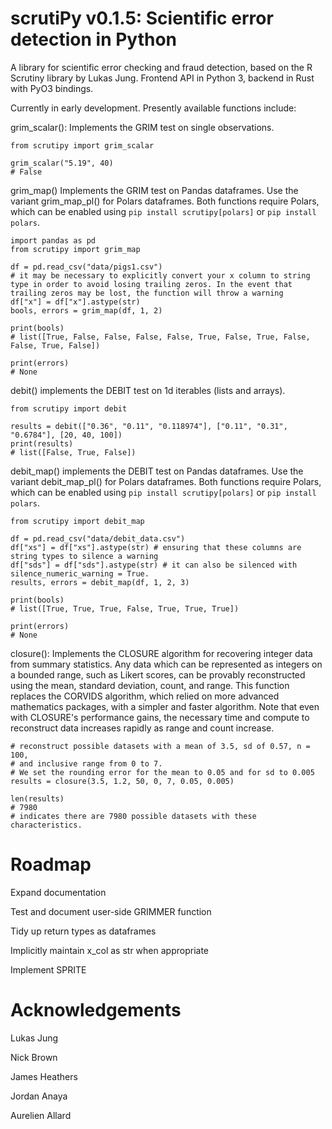 # scrutiPy v0.1.5: Scientific error detection in Python

A library for scientific error checking and fraud detection, based on the R Scrutiny library by Lukas Jung. Frontend API in Python 3, backend in Rust with PyO3 bindings. 

Currently in early development. Presently available functions include:

grim_scalar(): Implements the GRIM test on single observations. 

```
from scrutipy import grim_scalar

grim_scalar("5.19", 40)
# False
```

grim_map() Implements the GRIM test on Pandas dataframes. Use the variant grim_map_pl() for Polars dataframes. Both functions require Polars, which can be enabled using `pip install scrutipy[polars]` or `pip install polars`.

```
import pandas as pd
from scrutipy import grim_map 

df = pd.read_csv("data/pigs1.csv")
# it may be necessary to explicitly convert your x column to string type in order to avoid losing trailing zeros. In the event that trailing zeros may be lost, the function will throw a warning 
df["x"] = df["x"].astype(str) 
bools, errors = grim_map(df, 1, 2)

print(bools)
# list([True, False, False, False, False, True, False, True, False, False, True, False])

print(errors)
# None
```

debit() implements the DEBIT test on 1d iterables (lists and arrays). 

```
from scrutipy import debit

results = debit(["0.36", "0.11", "0.118974"], ["0.11", "0.31", "0.6784"], [20, 40, 100])
print(results)
# list([False, True, False])
```

debit_map() implements the DEBIT test on Pandas dataframes. Use the variant debit_map_pl() for Polars dataframes. Both functions require Polars, which can be enabled using `pip install scrutipy[polars]` or `pip install polars`.

```
from scrutipy import debit_map 

df = pd.read_csv("data/debit_data.csv")
df["xs"] = df["xs"].astype(str) # ensuring that these columns are string types to silence a warning
df["sds"] = df["sds"].astype(str) # it can also be silenced with silence_numeric_warning = True.
results, errors = debit_map(df, 1, 2, 3)

print(bools)
# list([True, True, True, False, True, True, True])

print(errors)
# None
```

closure(): Implements the CLOSURE algorithm for recovering integer data from summary statistics. Any data which can be represented as integers on a bounded range, such as Likert scores, can be provably reconstructed using the mean, standard deviation, count, and range. 
This function replaces the CORVIDS algorithm, which relied on more advanced mathematics packages, with a simpler and faster algorithm. 
Note that even with CLOSURE's performance gains, the necessary time and compute to reconstruct data increases rapidly as range and count increase. 

```
# reconstruct possible datasets with a mean of 3.5, sd of 0.57, n = 100, 
# and inclusive range from 0 to 7. 
# We set the rounding error for the mean to 0.05 and for sd to 0.005
results = closure(3.5, 1.2, 50, 0, 7, 0.05, 0.005) 

len(results)
# 7980 
# indicates there are 7980 possible datasets with these characteristics.
```

# Roadmap

Expand documentation

Test and document user-side GRIMMER function 

Tidy up return types as dataframes

Implicitly maintain x_col as str when appropriate

Implement SPRITE


# Acknowledgements

Lukas Jung

Nick Brown

James Heathers

Jordan Anaya

Aurelien Allard
